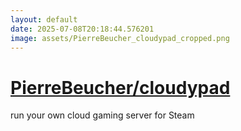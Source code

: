 ```yaml
---
layout: default
date: 2025-07-08T20:18:44.576201
image: assets/PierreBeucher_cloudypad_cropped.png
---
```


# [PierreBeucher/cloudypad](https://github.com/PierreBeucher/cloudypad)

run your own cloud gaming server for Steam
